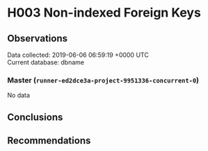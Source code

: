 # H003 Non-indexed Foreign Keys #

## Observations ##
Data collected: 2019-06-06 06:59:19 +0000 UTC  
Current database: dbname  

### Master (`runner-ed2dce3a-project-9951336-concurrent-0`) ###


No data


## Conclusions ##


## Recommendations ##

